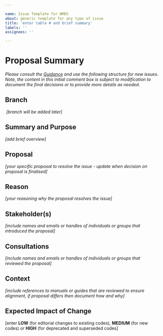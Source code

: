 ```yaml
---

name: Issue Template for WMDS  
about: generic template for any type of issue  
title: 'enter table # and brief summary'  
labels: ''  
assignees: ''

---
```


# Proposal Summary

_Please consult the_ [_Guidance_](https://github.com/wmo-im/wmds/wiki/Changing-Codetables) _and use the following structure for new issues. Note, the content in this initial comment box is subject to modification to document the final decisions or to provide more details as needed._

## **Branch**

 _\[branch will be added later\]_

## **Summary and Purpose**

_\[add brief overview\]_

## **Proposal**

_\[your specific proposal to resolve the issue - update when decision on proposal is finalised\]_

## **Reason**

_\[your reasoning why the proposal resolves the issue\]_

## **Stakeholder(s)**

_\[include names and emails or handles of individuals or groups that introduced the proposal\]_

## Consultations

_\[include names and emails or handles of individuals or groups that reviewed the proposal\]_

## Context

_\[include references to manuals or guides that are reviewed to ensure alignment, if proposal differs then document how and why\]_

## Expected Impact of Change

\[enter **LOW** (for editorial changes to existing codes), **MEDIUM** (for new codes) or **HIGH** (for deprecated and superseded codes\]
